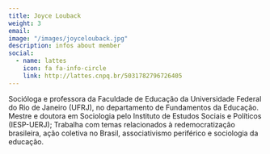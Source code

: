 ```yaml
---
title: Joyce Louback
weight: 3
email:
image: "/images/joycelouback.jpg"
description: infos about member
social:
  - name: lattes
    icon: fa fa-info-circle
    link: http://lattes.cnpq.br/5031782796726405
---
```


Socióloga e professora da Faculdade de Educação da Universidade Federal do Rio de Janeiro (UFRJ), no departamento de Fundamentos da Educação. Mestre e doutora em Sociologia pelo Instituto de Estudos Sociais e Políticos (IESP-UERJ); Trabalha com temas relacionados à redemocratização brasileira, ação coletiva no Brasil, associativismo periférico e sociologia da educação.
